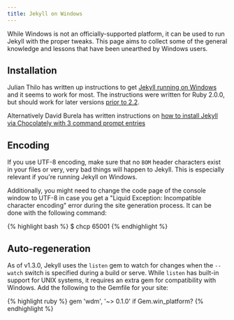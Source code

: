```yaml
---
title: Jekyll on Windows
---
```


While Windows is not an officially-supported platform, it can be used to run
Jekyll with the proper tweaks. This page aims to collect some of the general
knowledge and lessons that have been unearthed by Windows users.

## Installation

Julian Thilo has written up instructions to get
[Jekyll running on Windows][windows-installation] and it seems to work for most.
The instructions were written for Ruby 2.0.0, but should work for later versions
[prior to 2.2][hitimes-issue].

Alternatively David Burela has written instructions on [how to install Jekyll via Chocolately with 3 command prompt entries](https://davidburela.wordpress.com/2015/11/28/easily-install-jekyll-on-windows-with-3-command-prompt-entries-and-chocolatey/)

## Encoding

If you use UTF-8 encoding, make sure that no `BOM` header
characters exist in your files or very, very bad things will happen to
Jekyll. This is especially relevant if you're running Jekyll on Windows.

Additionally, you might need to change the code page of the console window to UTF-8
in case you get a "Liquid Exception: Incompatible character encoding" error during
the site generation process. It can be done with the following command:

{% highlight bash %}
$ chcp 65001
{% endhighlight %}

[windows-installation]: http://jekyll-windows.juthilo.com/
[hitimes-issue]: https://github.com/copiousfreetime/hitimes/issues/40

## Auto-regeneration

As of v1.3.0, Jekyll uses the `listen` gem to watch for changes when the
`--watch` switch is specified during a build or serve. While `listen` has
built-in support for UNIX systems, it requires an extra gem for compatibility
with Windows. Add the following to the Gemfile for your site:

{% highlight ruby %}
gem 'wdm', '~> 0.1.0' if Gem.win_platform?
{% endhighlight %}
